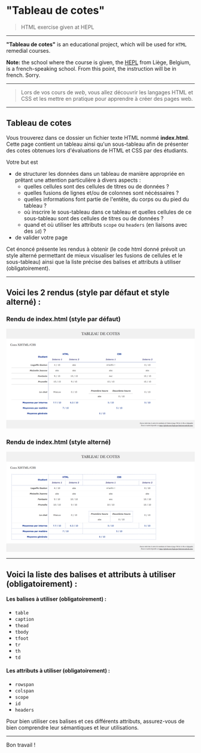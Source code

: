# "Tableau de cotes"

> HTML exercise given at HEPL

* * *

**"Tableau de cotes"** is an educational project, which will be used for `HTML` remedial courses.

**Note:** the school where the course is given, the [HEPL](http://www.provincedeliege.be/hauteecole) from Liège, Belgium, is a french-speaking school. From this point, the instruction will be in french. Sorry.

* * *

> Lors de vos cours de *web*, vous allez découvrir les langages HTML et CSS et les mettre en pratique pour apprendre à créer des pages web.  

* * *

## Tableau de cotes

Vous trouverez dans ce dossier un fichier texte HTML nommé **index.html**. Cette page contient un tableau ainsi qu'un sous-tableau afin de présenter des cotes obtenues lors d'évaluations de HTML et CSS par des étudiants.

Votre but est 

- de structurer les données dans un tableau de manière appropriée en prêtant une attention particulière à divers aspects&nbsp;:
	* quelles cellules sont des cellules de titres ou de données&nbsp;?
	* quelles fusions de lignes et/ou de colonnes sont nécéssaires&nbsp;?
	* quelles informations font partie de l'entête, du corps ou du pied du tableau&nbsp;?
	* où inscrire le sous-tableau dans ce tableau et quelles cellules de ce sous-tableau sont des cellules de titres ou de données&nbsp;? 
	* quand et où utiliser les attributs `scope` ou `headers` (en liaisons avec des `id`)&nbsp;?
- de valider votre page
    
Cet énoncé présente les rendus à obtenir (le code html donné prévoit un style alterné permettant de mieux visualiser les fusions de cellules et le sous-tableau) ainsi que la liste précise des balises et attributs à utiliser (obligatoirement).

* * *

## Voici les 2 rendus (style par défaut et style alterné)&nbsp;:

### Rendu de index.html (style par défaut)

![rendu index.html (style par défaut)](./renduIndex.png)

### Rendu de index.html (style alterné)

![rendu index.html (style alterné)](./renduIndexAlt.png)

* * *

## Voici la liste des balises et attributs à utiliser (obligatoirement)&nbsp;:

#### Les balises à utiliser (obligatoirement)&nbsp;:

- `table`
- `caption`
- `thead`
- `tbody`
- `tfoot`
- `tr`
- `th`
- `td`

#### Les attributs à utiliser (obligatoirement)&nbsp;:

- `rowspan`
- `colspan`
- `scope`
- `id`
- `headers`

Pour bien utiliser ces balises et ces différents attributs, assurez-vous de bien comprendre leur sémantiques et leur utilisations.

* * *

Bon travail !
